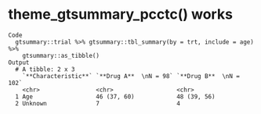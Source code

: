 # theme_gtsummary_pcctc() works

    Code
      gtsummary::trial %>% gtsummary::tbl_summary(by = trt, include = age) %>%
        gtsummary::as_tibble()
    Output
      # A tibble: 2 x 3
        `**Characteristic**` `**Drug A**  \nN = 98` `**Drug B**  \nN = 102`
        <chr>                <chr>                  <chr>                  
      1 Age                  46 (37, 60)            48 (39, 56)            
      2 Unknown              7                      4                      

